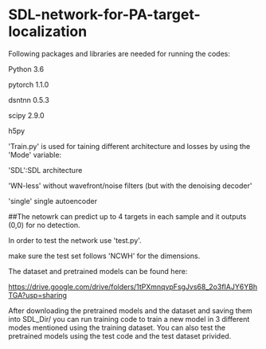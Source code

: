 # SDL-network-for-PA-target-localization
Following packages and libraries are needed for running the codes:

Python 3.6

pytorch 1.1.0

dsntnn 0.5.3

scipy  2.9.0

h5py

'Train.py' is used for taining different architecture and losses by using the 'Mode' variable:

'SDL':SDL architecture 

'WN-less' without wavefront/noise filters (but with the denoising decoder'

'single' single autoencoder

##The netowrk can predict up to 4 targets in each sample and it outputs (0,0) for no detection.

In order to test the network use 'test.py'.

make sure the test set follows 'NCWH' for the dimensions.

The dataset and pretrained models can be found here:

https://drive.google.com/drive/folders/1tPXmnqvpFsgJvs68_2o3fIAJY6YBhTGA?usp=sharing

After downloading the pretrained models and the dataset and saving them into SDL_Dir/ you can run training code to train a new model in 3 different modes mentioned using the training dataset. You can also test the pretrained models using the test code and the test dataset privided.
